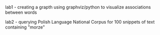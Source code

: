 

lab1 - creating a grapth using graphviz/python to visualize associations between words

lab2 - querying Polish Language National Corpus for 100 snippets of text containing "morze"
